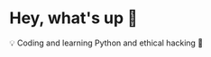 <h1>Hey, what's up 👋</h1>
<p⚡ I'm a digital nomad.</p>
<p>💡 Coding and learning Python and ethical hacking 🦾</p>
